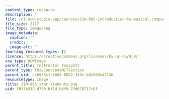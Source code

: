 ```yaml
---
content_type: resource
description: ''
file: /ol-ocw-studio-app/courses/21m-065-introduction-to-musical-composition-spring-2014/f853b338d750bf1db6f97fd678717c6f_21M-065_stat-students.png
file_size: 2717
file_type: image/png
image_metadata:
  caption: ''
  credit: ''
  image-alt: ''
learning_resource_types: []
license: https://creativecommons.org/licenses/by-nc-sa/4.0/
ocw_type: OCWImage
parent_title: Instructor Insights
parent_type: ThisCourseAtMITSection
parent_uid: ccb935c1-1603-6852-319c-bd1588cd7136
resourcetype: Image
title: 21M-065_stat-students.png
uid: f853b338-d750-bf1d-b6f9-7fd678717c6f
---
```

